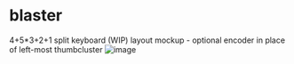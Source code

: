 # blaster
4+5*3+2+1 split keyboard (WIP)
layout mockup - optional encoder in place of left-most thumbcluster
![image](https://user-images.githubusercontent.com/113636798/233747950-764fba8b-6963-4ede-b5e2-15bdeb2309d4.png)
